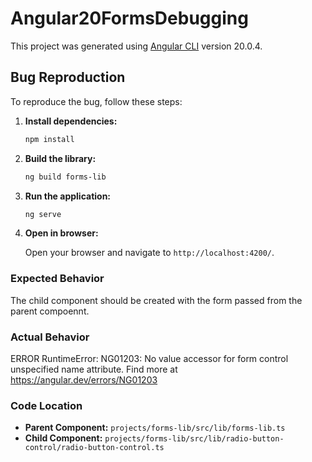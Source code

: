# Angular20FormsDebugging

This project was generated using [Angular CLI](https://github.com/angular/angular-cli) version 20.0.4.

## Bug Reproduction

To reproduce the bug, follow these steps:

1. **Install dependencies:**

   ```bash
   npm install
   ```

2. **Build the library:**

   ```bash
   ng build forms-lib
   ```

3. **Run the application:**

   ```bash
   ng serve
   ```

4. **Open in browser:**

   Open your browser and navigate to `http://localhost:4200/`.

### Expected Behavior

The child component should be created with the form passed from the parent compoennt.

### Actual Behavior

ERROR RuntimeError: NG01203: No value accessor for form control unspecified name attribute. Find more at https://angular.dev/errors/NG01203

### Code Location

- **Parent Component:** `projects/forms-lib/src/lib/forms-lib.ts`
- **Child Component:** `projects/forms-lib/src/lib/radio-button-control/radio-button-control.ts`
